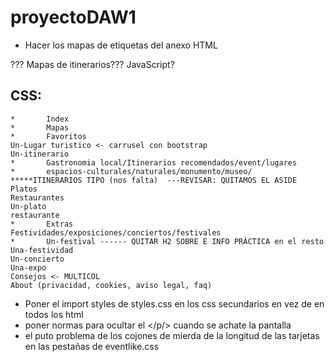 # proyectoDAW1
* Hacer los mapas de etiquetas del anexo HTML

??? Mapas de itinerarios??? JavaScript?

## CSS:
    *       Index
    *       Mapas
    *       Favoritos
    Un-Lugar turistico <- carrusel con bootstrap
    Un-itinerario
    *       Gastronomia local/Itinerarios recomendados/event/lugares
    *       espacios-culturales/naturales/monumento/museo/ *****ITINERARIOS TIPO (nos falta)  ---REVISAR: QUITAMOS EL ASIDE
    Platos
    Restaurantes
    Un-plato
    restaurante
    *       Extras
    Festividades/exposiciones/conciertos/festivales
    *	    Un-festival ------ QUITAR H2 SOBRE E INFO PRÁCTICA en el resto
    Una-festividad
    Un-concierto
    Una-expo
    Consejos <- MULTICOL
    About (privacidad, cookies, aviso legal, faq)


* Poner el import styles de styles.css en los css secundarios en vez de en todos los html
* poner normas para ocultar el </p/> cuando se achate la pantalla
* el puto problema de los cojones de mierda de la longitud de las tarjetas en las pestañas de eventlike.css
    
    
    

